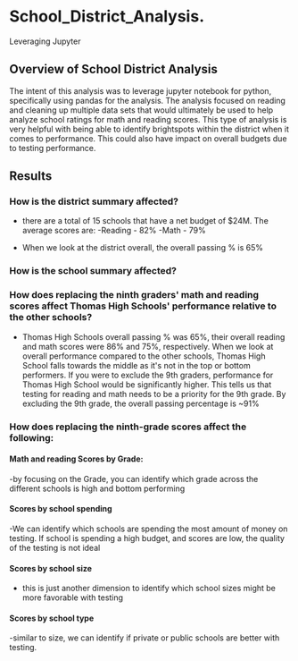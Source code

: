 # School_District_Analysis.
Leveraging Jupyter

## Overview of School District Analysis
The intent of this analysis was to leverage jupyter notebook for python, specifically using pandas for the analysis. The analysis focused on reading and cleaning up multiple data sets that would ultimately be used to help analyze school ratings for math and reading scores. This type of analysis is very helpful with being able to identify brightspots within the district when it comes to performance. This could also have impact on overall budgets due to testing performance.

## Results

### How is the district summary affected?
- there are a total of 15 schools that have a net budget of $24M. The average scores are:
-Reading - 82%
-Math - 79%

- When we look at the district overall, the overall passing % is 65%

### How is the school summary affected?

### How does replacing the ninth graders' math and reading scores affect Thomas High Schools' performance relative to the other schools?
- Thomas High Schools overall passing % was 65%, their overall reading and math scores were 86% and 75%, respectively. When we look at overall performance compared to the other schools, Thomas High School falls towards the middle as it's not in the top or bottom performers. If you were to exclude the 9th graders, performance for Thomas High School would be significantly higher. This tells us that testing for reading and math needs to be a priority for the 9th grade. By excluding the 9th grade, the overall passing percentage is ~91%

### How does replacing the ninth-grade scores affect the following:

#### Math and reading Scores by Grade:
-by focusing on the Grade, you can identify which grade across the different schools is high and bottom performing
#### Scores by school spending
-We can identify which schools are spending the most amount of money on testing. If school is spending a high budget, and scores are low, the quality of the testing is not ideal
#### Scores by school size
- this is just another dimension to identify which school sizes might be more favorable with testing
#### Scores by school type
-similar to size, we can identify if private or public schools are better with testing.
